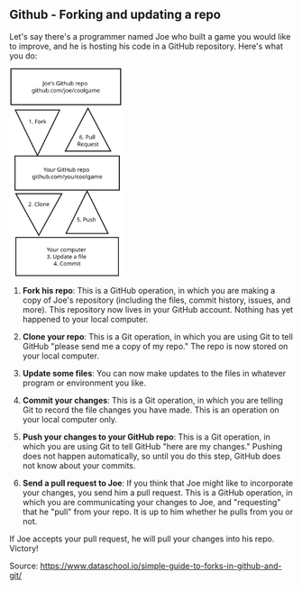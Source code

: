 ## Github - Forking and updating a repo

Let's say there's a programmer named Joe who built a game you would like to improve, and he is hosting his code in a GitHub repository. Here's what you do:

<img style="float: center;" src="Linxi_diagram.svg" alt="drawing" width="200"/>

1.    **Fork his repo**: This is a GitHub operation, in which you are making a copy of Joe's repository (including the files, commit history, issues, and more). This repository now lives in your GitHub account. Nothing has yet happened to your local computer.

2.    **Clone your repo**: This is a Git operation, in which you are using Git to tell GitHub "please send me a copy of my repo." The repo is now stored on your local computer.

3.    **Update some files**: You can now make updates to the files in whatever program or environment you like.

4.    **Commit your changes**: This is a Git operation, in which you are telling Git to record the file changes you have made. This is an operation on your local computer only.

5.    **Push your changes to your GitHub repo**: This is a Git operation, in which you are using Git to tell GitHub "here are my changes." Pushing does not happen automatically, so until you do this step, GitHub does not know about your commits.

6.    **Send a pull request to Joe**: If you think that Joe might like to incorporate your changes, you send him a pull request. This is a GitHub operation, in which you are communicating your changes to Joe, and "requesting" that he "pull" from your repo. It is up to him whether he pulls from you or not.

  If Joe accepts your pull request, he will pull your changes into his repo. Victory!

Source: https://www.dataschool.io/simple-guide-to-forks-in-github-and-git/ 
